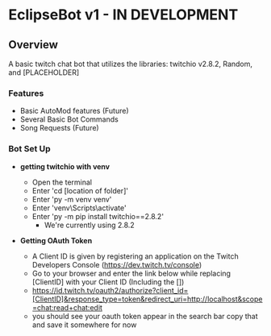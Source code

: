 # EclipseBot v1 - IN DEVELOPMENT

## Overview
A basic twitch chat bot that utilizes the libraries: twitchio v2.8.2, Random, and [PLACEHOLDER]

### Features
- Basic AutoMod features (Future)
- Several Basic Bot Commands 
- Song Requests (Future)

### Bot Set Up
- **getting twitchio with venv**
  - Open the terminal
  - Enter 'cd [location of folder]'
  - Enter 'py -m venv venv'
  - Enter 'venv\Scripts\activate'
  - Enter 'py -m pip install twitchio==2.8.2'
    - We're currently using 2.8.2 

- **Getting OAuth Token**
  - A Client ID is given by registering an application on the Twitch Developers Console (https://dev.twitch.tv/console)
  - Go to your browser and enter the link below while replacing [ClientID] with your Client ID (Including the [])
  - https://id.twitch.tv/oauth2/authorize?client_id=[ClientID]&response_type=token&redirect_uri=http://localhost&scope=chat:read+chat:edit
  - you should see your oauth token appear in the search bar copy that and save it somewhere for now










